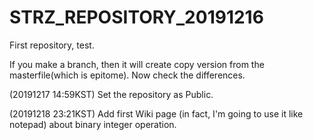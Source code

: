 # STRZ_REPOSITORY_20191216
 First repository, test.
 
 If you make a branch, then it will create copy version from the masterfile(which is epitome). Now check the differences.
 
 (20191217 14:59KST) Set the repository as Public.
 
 (20191218 23:21KST) Add first Wiki page (in fact, I'm going to use it like notepad) about binary integer operation.

